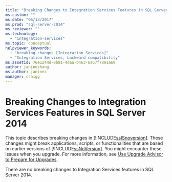 ```yaml
---
title: "Breaking Changes to Integration Services Features in SQL Server 2014 | Microsoft Docs"
ms.custom: ""
ms.date: "06/13/2017"
ms.prod: "sql-server-2014"
ms.reviewer: ""
ms.technology: 
  - "integration-services"
ms.topic: conceptual
helpviewer_keywords: 
  - "breaking changes [Integration Services]"
  - "Integration Services, backward compatibility"
ms.assetid: 76e1244d-0b81-4daa-b463-6a67f7891a69
author: janinezhang
ms.author: janinez
manager: craigg
---
```

# Breaking Changes to Integration Services Features in SQL Server 2014
  This topic describes breaking changes in [!INCLUDE[ssISnoversion](../includes/ssisnoversion-md.md)]. These changes might break applications, scripts, or functionalities that are based on earlier versions of [!INCLUDE[ssNoVersion](../includes/ssnoversion-md.md)]. You might encounter these issues when you upgrade. For more information, see [Use Upgrade Advisor to Prepare for Upgrades](../../2014/sql-server/install/use-upgrade-advisor-to-prepare-for-upgrades.md).  
  
 There are no breaking changes to Integration Services features in SQL Server 2014.  
  
  
